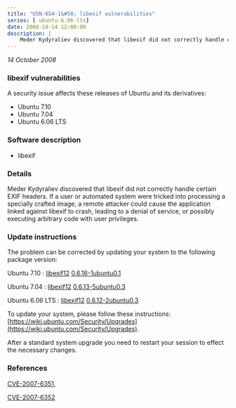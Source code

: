 ```yaml
---
title: "USN-654-1&#58; libexif vulnerabilities"
series: [ ubuntu-6.06-lts]
date: 2008-10-14 12:00:00
description: |
    Meder Kydyraliev discovered that libexif did not correctly handle certain EXIF headers.  If a user or automated system were tricked into processing a specially crafted image, a remote attacker could cause the application linked against libexif to crash, leading to a denial of service, or possibly executing arbitrary code with user privileges. 
--- 
```

 
 

*14 October 2008*

### libexif vulnerabilities

A security issue affects these releases of Ubuntu and its derivatives:

* Ubuntu 7.10
* Ubuntu 7.04
* Ubuntu 6.06 LTS

### Software description

* libexif 

### Details

Meder Kydyraliev discovered that libexif did not correctly handle certain EXIF headers. If a user or automated system were tricked into processing a specially crafted image, a remote attacker could cause the application linked against libexif to crash, leading to a denial of service, or possibly executing arbitrary code with user privileges. 

### Update instructions

The problem can be corrected by updating your system to the following package version:

Ubuntu 7.10
 : [libexif12](https://launchpad.net/ubuntu/+source/libexif) <span> [0.6.16-1ubuntu0.1](https://launchpad.net/ubuntu/+source/libexif/0.6.16-1ubuntu0.1) </span> 

Ubuntu 7.04
 : [libexif12](https://launchpad.net/ubuntu/+source/libexif) <span> [0.6.13-5ubuntu0.3](https://launchpad.net/ubuntu/+source/libexif/0.6.13-5ubuntu0.3) </span> 

Ubuntu 6.06 LTS
 : [libexif12](https://launchpad.net/ubuntu/+source/libexif) <span> [0.6.12-2ubuntu0.3](https://launchpad.net/ubuntu/+source/libexif/0.6.12-2ubuntu0.3) </span> 

To update your system, please follow these instructions: [https://wiki.ubuntu.com/Security/Upgrades](https://wiki.ubuntu.com/Security/Upgrades).

After a standard system upgrade you need to restart your session to effect the necessary changes. 

### References

 
 [CVE-2007-6351](http://people.ubuntu.com/~ubuntu-security/cve/CVE-2007-6351), 

 [CVE-2007-6352](http://people.ubuntu.com/~ubuntu-security/cve/CVE-2007-6352)
 

